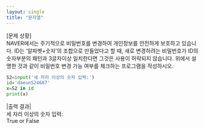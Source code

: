 ```yaml
---
layout: single
title: "문자열"
---
```


[문제 상황]  
NAVER에서는 주기적으로 비밀번호를 변경하여 개인정보를 안전하게 보호하고 있습니다. ID는 ‘알파벳+숫자’의 조합으로 만들었다고 할 때, 새로 변경하려는 비밀번호가 ID의 숫자부분의 패턴과 3글자이상 일치한다면 그것은 사용이 허락되지 않습니다. 위에서 설명한 것과 같이 비밀번호 변경 가능 여부를 체크하는 프로그램을 작성하시오.

~~~python
S2=input('세 자리 이상의 숫자 입력:')
id='daeunS24687'
x=S2 in id
print(x)
~~~

|출력 결과|  
세 자리 이상의 숫자 입력:  
True or False
